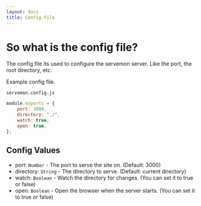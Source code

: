 ```yaml
---
layout: docs
title: Config File
---
```


# So what is the config file?

The config file its used to configure the servemon server. Like the port, the root directory, etc.

Example config file.

`servemon.config.js`

```js
module.exports = {
    port: 3000,
    directory: "./",
    watch: true,
    open: true,
};
```

## Config Values

-   port: `Number` - The port to serve the site on. (Default: 3000)
-   directory: `String` - The directory to serve. (Default: current directory)
-   watch: `Boolean` - Watch the directory for changes. (You can set it to true or false)
-   open: `Boolean` - Open the browser when the server starts. (You can set it to true or false)
